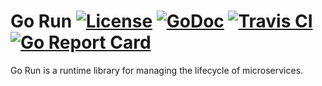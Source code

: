 # Go Run [![License](https://img.shields.io/:license-apache-blue.svg)](https://opensource.org/licenses/Apache-2.0) [![GoDoc](https://godoc.org/github.com/run/go-run?status.svg)](https://godoc.org/github.com/run/go-run) [![Travis CI](https://api.travis-ci.org/run/go-run.svg?branch=master)](https://travis-ci.org/run/go-run) [![Go Report Card](https://goreportcard.com/badge/run/go-run)](https://goreportcard.com/report/github.com/run/go-run)

Go Run is a runtime library for managing the lifecycle of microservices. 


